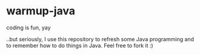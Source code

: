 warmup-java
===========

coding is fun, yay


..but seriously, I use this repository to refresh some Java programming and to remember how to do things in Java. Feel free to fork it :)
